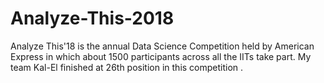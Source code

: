 # Analyze-This-2018
Analyze This'18 is the annual Data Science Competition held by American Express in which about 1500 participants across all the IITs take part. My team Kal-El finished at 26th position in this competition .
